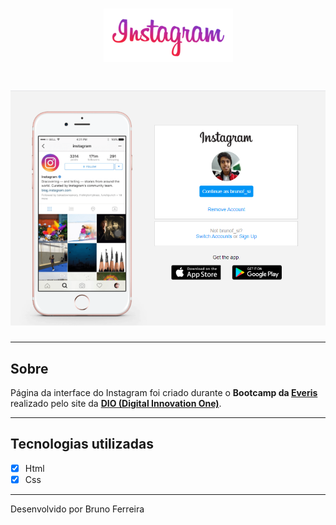 <h1 align="center">
    <img src="img/Instagram-name-logo.png">
</h1>


<h1 align="center">
    <img src="img/print-instagram.png">
</h1>

---

## Sobre

Página da interface do Instagram foi criado durante o **Bootcamp da [Everis](https://www.everis.com/brazil/pt-br/)** realizado pelo site da **[DIO (Digital Innovation One)](https://digitalinnovation.one/)**.

---

## Tecnologias utilizadas

- [x] Html
- [x] Css

---

Desenvolvido por Bruno Ferreira



